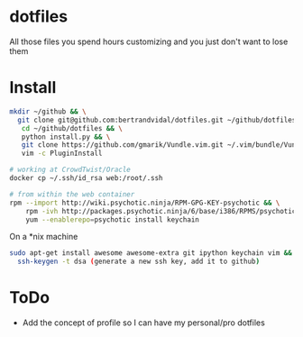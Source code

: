 dotfiles
========

All those files you spend hours customizing and you just don't want to lose them

Install
=======

```sh
mkdir ~/github && \
  git clone git@github.com:bertrandvidal/dotfiles.git ~/github/dotfiles && \
   cd ~/github/dotfiles && \
   python install.py && \
   git clone https://github.com/gmarik/Vundle.vim.git ~/.vim/bundle/Vundle.vim && \
   vim -c PluginInstall
```

```sh
# working at CrowdTwist/Oracle
docker cp ~/.ssh/id_rsa web:/root/.ssh

# from within the web container
rpm --import http://wiki.psychotic.ninja/RPM-GPG-KEY-psychotic && \
    rpm -ivh http://packages.psychotic.ninja/6/base/i386/RPMS/psychotic-release-1.0.0-1.el6.psychotic.noarch.rpm && \
    yum --enablerepo=psychotic install keychain
```

On a \*nix machine
```sh
sudo apt-get install awesome awesome-extra git ipython keychain vim && \
  ssh-keygen -t dsa (generate a new ssh key, add it to github)
```

ToDo
====

* Add the concept of profile so I can have my personal/pro dotfiles
